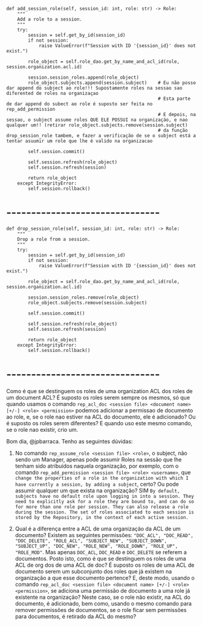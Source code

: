     def add_session_role(self, session_id: int, role: str) -> Role:
        """
        Add a role to a session.
        """
        try:
            session = self.get_by_id(session_id)
            if not session:
                raise ValueError(f"Session with ID '{session_id}' does not exist.")
            
            role_object = self.role_dao.get_by_name_and_acl_id(role, session.organization.acl.id)
            
            session.session_roles.append(role_object)
            role_object.subjects.append(session.subject)    # Eu não posso dar append do subject ao role!!! Supostamente roles na sessao sao diferented de roles na organizaçao
                                                            # Esta parte de dar append do subect ao role é suposto ser feita no rep_add_permission
                                                            # E depois, na sessao, o subject assume roles QUE ELE POSSUI na organizaçáo, e nao qualquer um!! (retirar role_object.subjects.remove(session.subject)
                                                            # da função drop_session_role tambem, e fazer a verificação de se o subject está a tentar asuumir um role que lhe é valido na organizacao
            
            self.session.commit()
            
            self.session.refresh(role_object)
            self.session.refresh(session)
            
            return role_object
        except IntegrityError:
            self.session.rollback()
            
# -------------------------------

    def drop_session_role(self, session_id: int, role: str) -> Role:
        """
        Drop a role from a session.
        """
        try:
            session = self.get_by_id(session_id)
            if not session:
                raise ValueError(f"Session with ID '{session_id}' does not exist.")
            
            role_object = self.role_dao.get_by_name_and_acl_id(role, session.organization.acl.id)
            
            session.session_roles.remove(role_object)
            role_object.subjects.remove(session.subject)
            
            self.session.commit()
            
            self.session.refresh(role_object)
            self.session.refresh(session)
            
            return role_object
        except IntegrityError:
            self.session.rollback()

# -------------------------------

Como é que se destinguem os roles de uma organization ACL dos roles de um document ACL? É suposto os roles serem sempre os mesmos, só que quando usamos o comando
`rep_acl_doc <session file> <document name> [+/-] <role> <permission>` podemos adicionar a permissao de documento ao role, e, se o role nao estiver na ACL do documento, ele é adicionado?
Ou é suposto os roles serem diferentes? E quando uso este mesmo comando, se o role nao
existir, crio um.


Bom dia, @jpbarraca. Tenho as seguintes dúvidas:

1. No comando `rep_assume_role <session file> <role>`, o subject, não sendo um Manager, apenas pode assumir Roles na sessão que lhe tenham sido atribuídos naquela organização, por exemplo, com o comando `rep_add_permission <session file> <role> <username>`, que ` change the properties of a role in the organization with which I have currently a session, by adding a subject`, certo? Ou pode assumir qualquer um que exista na organização? SIM `By default, subjects have no default role upon logging in into a session. They need to explicitly ask for a role they are bound to, and can do so for more than one role per session. They can also release a role during the session. The set of roles associated to each session is stored by the Repository, in the context of each active session.`

2. Qual é a diferença entre a ACL de uma organização da ACL de um documento? Existem as seguintes permissões: `"DOC_ACL", "DOC_READ", "DOC_DELETE", "ROLE_ACL", "SUBJECT_NEW", "SUBJECT_DOWN", "SUBJECT_UP", "DOC_NEW", "ROLE_NEW", "ROLE_DOWN", "ROLE_UP", "ROLE_MOD"`. Mas apenas `DOC_ACL`, `DOC_READ` e `DOC_DELETE` se referem a documentos. Posto isto, como é que se destinguem os roles de uma ACL de org dos de uma ACL de doc? 
É suposto os roles de uma ACL de documento serem um subconjunto dos roles que já existem na organização a que esse documento pertence? E, deste modo, usando o comando `rep_acl_doc <session file> <document name> [+/-] <role> <permission>`, se adiciona uma permissão de documento a uma role já existente na organização? Neste caso, se o role não existir, na ACL do documento, 
    é adicionado, bem como, usando o mesmo comando para remover permissões de documentos, se o role ficar sem permissões para documentos, é retirado da ACL do mesmo?
